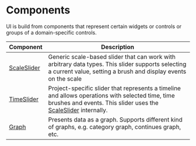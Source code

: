 # Components
UI is build from components that represent certain widgets or controls or groups of a domain-specific controls.

| Component | Description |
|---|---|
| [ScaleSlider](scaleSlider/scaleSlider.md) | Generic scale-based slider that can work with arbitrary data types. This slider supports selecting a current value, setting a brush and display events on the scale |
| [TimeSlider](timeSlider/timeSlider.md) | Project-specific slider that represents a timeline and allows operations with selected time, time brushes and events. This slider uses the [ScaleSlider](scaleSlider/scaleSlider.md) internally. |
| [Graph](graph/graph.md) | Presents data as a graph. Supports different kind of graphs, e.g. category graph, continues graph, etc. |
